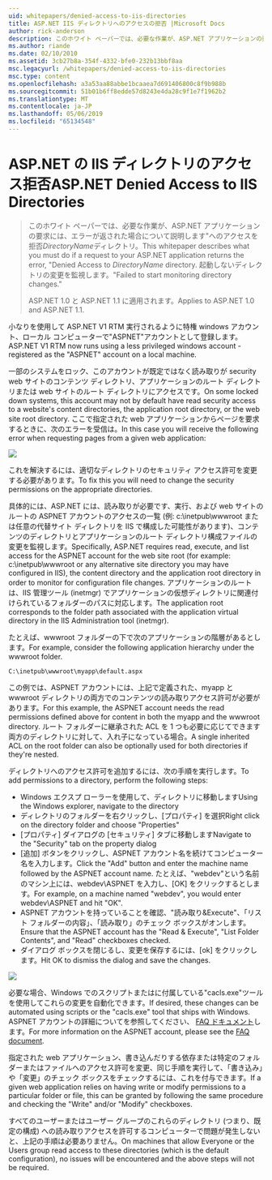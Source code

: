 ```yaml
---
uid: whitepapers/denied-access-to-iis-directories
title: ASP.NET IIS ディレクトリへのアクセスの拒否 |Microsoft Docs
author: rick-anderson
description: このホワイト ペーパーでは、必要な作業が、ASP.NET アプリケーションの要求は、"ディレクトリを拒否する このエラーを返した場合について説明します。 %S に失敗しました.
ms.author: riande
ms.date: 02/10/2010
ms.assetid: 3cb27b8a-354f-4332-bfe0-232b13bbf8aa
msc.legacyurl: /whitepapers/denied-access-to-iis-directories
msc.type: content
ms.openlocfilehash: a3a53aa88abbe1bcaaea7d691406800c8f9b988b
ms.sourcegitcommit: 51b01b6ff8edde57d8243e4da28c9f1e7f1962b2
ms.translationtype: MT
ms.contentlocale: ja-JP
ms.lasthandoff: 05/06/2019
ms.locfileid: "65134548"
---
```

# <a name="aspnet-denied-access-to-iis-directories"></a><span data-ttu-id="5067c-104">ASP.NET の IIS ディレクトリのアクセス拒否</span><span class="sxs-lookup"><span data-stu-id="5067c-104">ASP.NET Denied Access to IIS Directories</span></span>

> <span data-ttu-id="5067c-105">このホワイト ペーパーでは、必要な作業が、ASP.NET アプリケーションの要求には、エラーが返された場合について説明します"へのアクセスを拒否*DirectoryName*ディレクトリ。</span><span class="sxs-lookup"><span data-stu-id="5067c-105">This whitepaper describes what you must do if a request to your ASP.NET application returns the error, "Denied Access to *DirectoryName* directory.</span></span> <span data-ttu-id="5067c-106">起動しないディレクトリの変更を監視します。"</span><span class="sxs-lookup"><span data-stu-id="5067c-106">Failed to start monitoring directory changes."</span></span>
> 
> <span data-ttu-id="5067c-107">ASP.NET 1.0 と ASP.NET 1.1 に適用されます。</span><span class="sxs-lookup"><span data-stu-id="5067c-107">Applies to ASP.NET 1.0 and ASP.NET 1.1.</span></span>

<span data-ttu-id="5067c-108">小なりを使用して ASP.NET V1 RTM 実行されるように特権 windows アカウント、ローカル コンピューターで"ASPNET"アカウントとして登録します。</span><span class="sxs-lookup"><span data-stu-id="5067c-108">ASP.NET V1 RTM now runs using a less privileged windows account - registered as the "ASPNET" account on a local machine.</span></span>

<span data-ttu-id="5067c-109">一部のシステムをロック、このアカウントが既定ではなく読み取りが security web サイトのコンテンツ ディレクトリ、アプリケーションのルート ディレクトリまたは web サイトのルート ディレクトリにアクセスです。</span><span class="sxs-lookup"><span data-stu-id="5067c-109">On some locked down systems, this account may not by default have read security access to a website's content directories, the application root directory, or the web site root directory.</span></span> <span data-ttu-id="5067c-110">ここで指定された web アプリケーションからページを要求するときに、次のエラーを受信は。</span><span class="sxs-lookup"><span data-stu-id="5067c-110">In this case you will receive the following error when requesting pages from a given web application:</span></span>

![](denied-access-to-iis-directories/_static/image1.jpg)

<span data-ttu-id="5067c-111">これを解決するには、適切なディレクトリのセキュリティ アクセス許可を変更する必要があります。</span><span class="sxs-lookup"><span data-stu-id="5067c-111">To fix this you will need to change the security permissions on the appropriate directories.</span></span>

<span data-ttu-id="5067c-112">具体的には、ASP.NET には、読み取りが必要です、実行、および web サイトのルートの ASPNET アカウントのアクセスの一覧 (例: c:\inetpub\wwwroot または任意の代替サイト ディレクトリを IIS で構成した可能性があります)、コンテンツのディレクトリとアプリケーションのルート ディレクトリ構成ファイルの変更を監視します。</span><span class="sxs-lookup"><span data-stu-id="5067c-112">Specifically, ASP.NET requires read, execute, and list access for the ASPNET account for the web site root (for example: c:\inetpub\wwwroot or any alternative site directory you may have configured in IIS), the content directory and the application root directory in order to monitor for configuration file changes.</span></span> <span data-ttu-id="5067c-113">アプリケーションのルートは、IIS 管理ツール (inetmgr) でアプリケーションの仮想ディレクトリに関連付けられているフォルダーのパスに対応します。</span><span class="sxs-lookup"><span data-stu-id="5067c-113">The application root corresponds to the folder path associated with the application virtual directory in the IIS Administration tool (inetmgr).</span></span>

<span data-ttu-id="5067c-114">たとえば、wwwroot フォルダーの下で次のアプリケーションの階層があるとします。</span><span class="sxs-lookup"><span data-stu-id="5067c-114">For example, consider the following application hierarchy under the wwwroot folder.</span></span>

`C:\inetpub\wwwroot\myapp\default.aspx`

<span data-ttu-id="5067c-115">この例では、ASPNET アカウントには、上記で定義された、myapp と wwwroot ディレクトリの両方でのコンテンツの読み取りアクセス許可が必要があります。</span><span class="sxs-lookup"><span data-stu-id="5067c-115">For this example, the ASPNET account needs the read permissions defined above for content in both the myapp and the wwwroot directory.</span></span> <span data-ttu-id="5067c-116">ルート フォルダーに継承された ACL を 1 つも必要に応じてできます両方のディレクトリに対して、入れ子になっている場合。</span><span class="sxs-lookup"><span data-stu-id="5067c-116">A single inherited ACL on the root folder can also be optionally used for both directories if they're nested.</span></span>

<span data-ttu-id="5067c-117">ディレクトリへのアクセス許可を追加するには、次の手順を実行します。</span><span class="sxs-lookup"><span data-stu-id="5067c-117">To add permissions to a directory, perform the following steps:</span></span>

- <span data-ttu-id="5067c-118">Windows エクスプ ローラーを使用して、ディレクトリに移動します</span><span class="sxs-lookup"><span data-stu-id="5067c-118">Using the Windows explorer, navigate to the directory</span></span>
- <span data-ttu-id="5067c-119">ディレクトリのフォルダーを右クリックし、[プロパティ] を選択</span><span class="sxs-lookup"><span data-stu-id="5067c-119">Right click on the directory folder and choose "Properties"</span></span>
- <span data-ttu-id="5067c-120">[プロパティ] ダイアログの [セキュリティ] タブに移動します</span><span class="sxs-lookup"><span data-stu-id="5067c-120">Navigate to the "Security" tab on the property dialog</span></span>
- <span data-ttu-id="5067c-121">[追加] ボタンをクリックし、ASPNET アカウント名を続けてコンピューター名を入力します。</span><span class="sxs-lookup"><span data-stu-id="5067c-121">Click the "Add" button and enter the machine name followed by the ASPNET account name.</span></span> <span data-ttu-id="5067c-122">たとえば、"webdev"という名前のマシン上には、webdev\ASPNET を入力し、[OK] をクリックするとします。</span><span class="sxs-lookup"><span data-stu-id="5067c-122">For example, on a machine named "webdev", you would enter webdev\ASPNET and hit "OK".</span></span>
- <span data-ttu-id="5067c-123">ASPNET アカウントを持っていることを確認、"読み取り&amp;Execute"、「リスト フォルダーの内容」、「読み取り」のチェック ボックスがオンします。</span><span class="sxs-lookup"><span data-stu-id="5067c-123">Ensure that the ASPNET account has the "Read &amp; Execute", "List Folder Contents", and "Read" checkboxes checked.</span></span>
- <span data-ttu-id="5067c-124">ダイアログ ボックスを閉じるし、変更を保存するには、[ok] をクリックします。</span><span class="sxs-lookup"><span data-stu-id="5067c-124">Hit OK to dismiss the dialog and save the changes.</span></span>

![](denied-access-to-iis-directories/_static/image2.jpg)

<span data-ttu-id="5067c-125">必要な場合、Windows でのスクリプトまたはに付属している"cacls.exe"ツールを使用してこれらの変更を自動化できます。</span><span class="sxs-lookup"><span data-stu-id="5067c-125">If desired, these changes can be automated using scripts or the "cacls.exe" tool that ships with Windows.</span></span> <span data-ttu-id="5067c-126">ASPNET アカウントの詳細についてを参照してください、 [FAQ ドキュメント](https://go.microsoft.com/fwlink/?LinkId=5828)します。</span><span class="sxs-lookup"><span data-stu-id="5067c-126">For more information on the ASPNET account, please see the [FAQ document](https://go.microsoft.com/fwlink/?LinkId=5828).</span></span>

<span data-ttu-id="5067c-127">指定された web アプリケーション、書き込んだりする依存または特定のフォルダーまたはファイルへのアクセス許可を変更、同じ手順を実行して、「書き込み」や「変更」のチェック ボックスをチェックするには、これを付与できます。</span><span class="sxs-lookup"><span data-stu-id="5067c-127">If a given web application relies on having write or modify permissions to a particular folder or file, this can be granted by following the same procedure and checking the "Write" and/or "Modify" checkboxes.</span></span>

<span data-ttu-id="5067c-128">すべてのユーザーまたはユーザー グループのこれらのディレクトリ (つまり、既定の構成) への読み取りアクセスを許可するコンピューターで問題が発生しないと、上記の手順は必要ありません。</span><span class="sxs-lookup"><span data-stu-id="5067c-128">On machines that allow Everyone or the Users group read access to these directories (which is the default configuration), no issues will be encountered and the above steps will not be required.</span></span>
